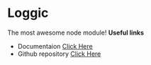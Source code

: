 **Loggic**
=

The most awesome node module!
**Useful links**

- Documentaion [Click Here](https://andre221.gitbooks.io/loggic/)
- Github repository [Click Here](https://github.com/andre221/loggic)